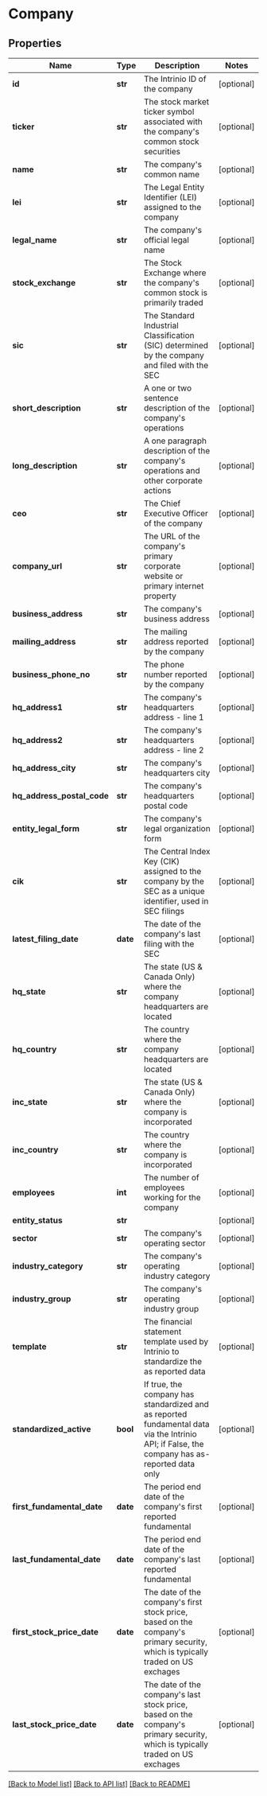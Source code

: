 # Company

## Properties
Name | Type | Description | Notes
------------ | ------------- | ------------- | -------------
**id** | **str** | The Intrinio ID of the company | [optional] 
**ticker** | **str** | The stock market ticker symbol associated with the company&#39;s common stock securities | [optional] 
**name** | **str** | The company&#39;s common name | [optional] 
**lei** | **str** | The Legal Entity Identifier (LEI) assigned to the company | [optional] 
**legal_name** | **str** | The company&#39;s official legal name | [optional] 
**stock_exchange** | **str** | The Stock Exchange where the company&#39;s common stock is primarily traded | [optional] 
**sic** | **str** | The Standard Industrial Classification (SIC) determined by the company and filed with the SEC | [optional] 
**short_description** | **str** | A one or two sentence description of the company&#39;s operations | [optional] 
**long_description** | **str** | A one paragraph description of the company&#39;s operations and other corporate actions | [optional] 
**ceo** | **str** | The Chief Executive Officer of the company | [optional] 
**company_url** | **str** | The URL of the company&#39;s primary corporate website or primary internet property | [optional] 
**business_address** | **str** | The company&#39;s business address | [optional] 
**mailing_address** | **str** | The mailing address reported by the company | [optional] 
**business_phone_no** | **str** | The phone number reported by the company | [optional] 
**hq_address1** | **str** | The company&#39;s headquarters address - line 1 | [optional] 
**hq_address2** | **str** | The company&#39;s headquarters address - line 2 | [optional] 
**hq_address_city** | **str** | The company&#39;s headquarters city | [optional] 
**hq_address_postal_code** | **str** | The company&#39;s headquarters postal code | [optional] 
**entity_legal_form** | **str** | The company&#39;s legal organization form | [optional] 
**cik** | **str** | The Central Index Key (CIK) assigned to the company by the SEC as a unique identifier, used in SEC filings | [optional] 
**latest_filing_date** | **date** | The date of the company&#39;s last filing with the SEC | [optional] 
**hq_state** | **str** | The state (US &amp; Canada Only) where the company headquarters are located | [optional] 
**hq_country** | **str** | The country where the company headquarters are located | [optional] 
**inc_state** | **str** | The state (US &amp; Canada Only) where the company is incorporated | [optional] 
**inc_country** | **str** | The country where the company is incorporated | [optional] 
**employees** | **int** | The number of employees working for the company | [optional] 
**entity_status** | **str** |  | [optional] 
**sector** | **str** | The company&#39;s operating sector | [optional] 
**industry_category** | **str** | The company&#39;s operating industry category | [optional] 
**industry_group** | **str** | The company&#39;s operating industry group | [optional] 
**template** | **str** | The financial statement template used by Intrinio to standardize the as reported data | [optional] 
**standardized_active** | **bool** | If true, the company has standardized and as reported fundamental data via the Intrinio API; if False, the company has as-reported data only | [optional] 
**first_fundamental_date** | **date** | The period end date of the company&#39;s first reported fundamental | [optional] 
**last_fundamental_date** | **date** | The period end date of the company&#39;s last reported fundamental | [optional] 
**first_stock_price_date** | **date** | The date of the company&#39;s first stock price, based on the company&#39;s primary security, which is typically traded on US exchages | [optional] 
**last_stock_price_date** | **date** | The date of the company&#39;s last stock price, based on the company&#39;s primary security, which is typically traded on US exchages | [optional] 

[[Back to Model list]](../README.md#documentation-for-models) [[Back to API list]](../README.md#documentation-for-api-endpoints) [[Back to README]](../README.md)


